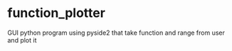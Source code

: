 # function_plotter
GUI python program using pyside2 that take function and range from user and plot it
